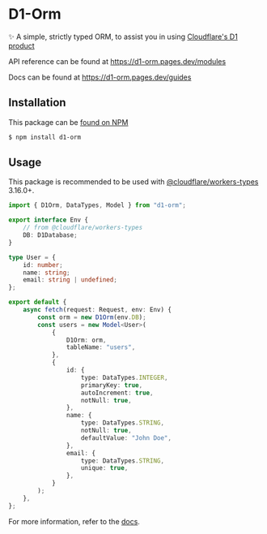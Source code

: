 # D1-Orm

✨ A simple, strictly typed ORM, to assist you in using [Cloudflare's D1 product](https://blog.cloudflare.com/introducing-d1/)

API reference can be found at https://d1-orm.pages.dev/modules

Docs can be found at https://d1-orm.pages.dev/guides

## Installation

This package can be [found on NPM](https://npmjs.com/package/d1-orm)

```sh
$ npm install d1-orm
```

## Usage

This package is recommended to be used with [@cloudflare/workers-types](https://github.com/cloudflare/workers-types) 3.16.0+.

```ts
import { D1Orm, DataTypes, Model } from "d1-orm";

export interface Env {
	// from @cloudflare/workers-types
	DB: D1Database;
}

type User = {
	id: number;
	name: string;
	email: string | undefined;
};

export default {
	async fetch(request: Request, env: Env) {
		const orm = new D1Orm(env.DB);
		const users = new Model<User>(
			{
				D1Orm: orm,
				tableName: "users",
			},
			{
				id: {
					type: DataTypes.INTEGER,
					primaryKey: true,
					autoIncrement: true,
					notNull: true,
				},
				name: {
					type: DataTypes.STRING,
					notNull: true,
					defaultValue: "John Doe",
				},
				email: {
					type: DataTypes.STRING,
					unique: true,
				},
			}
		);
	},
};
```

For more information, refer to the [docs](https://d1-orm.pages.dev/guides).
